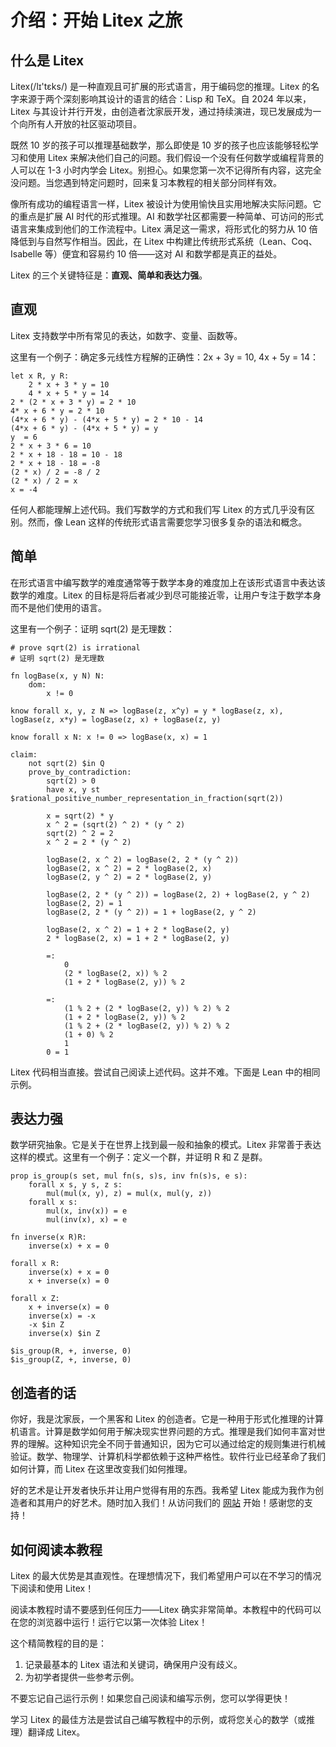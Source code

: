 # 介绍：开始 Litex 之旅

## 什么是 Litex

Litex(/lɪ'tɛks/) 是一种直观且可扩展的形式语言，用于编码您的推理。Litex 的名字来源于两个深刻影响其设计的语言的结合：Lisp 和 TeX。自 2024 年以来，Litex 与其设计并行开发，由创造者沈家辰开发，通过持续演进，现已发展成为一个向所有人开放的社区驱动项目。

既然 10 岁的孩子可以推理基础数学，那么即使是 10 岁的孩子也应该能够轻松学习和使用 Litex 来解决他们自己的问题。我们假设一个没有任何数学或编程背景的人可以在 1-3 小时内学会 Litex。别担心。如果您第一次不记得所有内容，这完全没问题。当您遇到特定问题时，回来复习本教程的相关部分同样有效。

像所有成功的编程语言一样，Litex 被设计为使用愉快且实用地解决实际问题。它的重点是扩展 AI 时代的形式推理。AI 和数学社区都需要一种简单、可访问的形式语言来集成到他们的工作流程中。Litex 满足这一需求，将形式化的努力从 10 倍降低到与自然写作相当。因此，在 Litex 中构建比传统形式系统（Lean、Coq、Isabelle 等）便宜和容易约 10 倍——这对 AI 和数学都是真正的益处。

Litex 的三个关键特征是：**直观、简单和表达力强**。

## 直观

Litex 支持数学中所有常见的表达，如数字、变量、函数等。

这里有一个例子：确定多元线性方程解的正确性：2x + 3y = 10, 4x + 5y = 14：

```litex
let x R, y R:
    2 * x + 3 * y = 10
    4 * x + 5 * y = 14
2 * (2 * x + 3 * y) = 2 * 10
4* x + 6 * y = 2 * 10
(4*x + 6 * y) - (4*x + 5 * y) = 2 * 10 - 14
(4*x + 6 * y) - (4*x + 5 * y) = y
y  = 6
2 * x + 3 * 6 = 10
2 * x + 18 - 18 = 10 - 18
2 * x + 18 - 18 = -8
(2 * x) / 2 = -8 / 2
(2 * x) / 2 = x
x = -4
```

任何人都能理解上述代码。我们写数学的方式和我们写 Litex 的方式几乎没有区别。然而，像 Lean 这样的传统形式语言需要您学习很多复杂的语法和概念。

## 简单

在形式语言中编写数学的难度通常等于数学本身的难度加上在该形式语言中表达该数学的难度。Litex 的目标是将后者减少到尽可能接近零，让用户专注于数学本身而不是他们使用的语言。

这里有一个例子：证明 sqrt(2) 是无理数：

```litex
# prove sqrt(2) is irrational
# 证明 sqrt(2) 是无理数

fn logBase(x, y N) N:
    dom:
        x != 0

know forall x, y, z N => logBase(z, x^y) = y * logBase(z, x), logBase(z, x*y) = logBase(z, x) + logBase(z, y)

know forall x N: x != 0 => logBase(x, x) = 1

claim:
    not sqrt(2) $in Q
    prove_by_contradiction:
        sqrt(2) > 0
        have x, y st $rational_positive_number_representation_in_fraction(sqrt(2))
        
        x = sqrt(2) * y
        x ^ 2 = (sqrt(2) ^ 2) * (y ^ 2)
        sqrt(2) ^ 2 = 2
        x ^ 2 = 2 * (y ^ 2)

        logBase(2, x ^ 2) = logBase(2, 2 * (y ^ 2))     
        logBase(2, x ^ 2) = 2 * logBase(2, x)
        logBase(2, y ^ 2) = 2 * logBase(2, y)

        logBase(2, 2 * (y ^ 2)) = logBase(2, 2) + logBase(2, y ^ 2)
        logBase(2, 2) = 1
        logBase(2, 2 * (y ^ 2)) = 1 + logBase(2, y ^ 2)

        logBase(2, x ^ 2) = 1 + 2 * logBase(2, y)
        2 * logBase(2, x) = 1 + 2 * logBase(2, y)

        =:
            0
            (2 * logBase(2, x)) % 2            
            (1 + 2 * logBase(2, y)) % 2
            
        =:
            (1 % 2 + (2 * logBase(2, y)) % 2) % 2
            (1 + 2 * logBase(2, y)) % 2
            (1 % 2 + (2 * logBase(2, y)) % 2) % 2
            (1 + 0) % 2
            1
        0 = 1
```

Litex 代码相当直接。尝试自己阅读上述代码。这并不难。下面是 Lean 中的相同示例。

## 表达力强

数学研究抽象。它是关于在世界上找到最一般和抽象的模式。Litex 非常善于表达这样的模式。这里有一个例子：定义一个群，并证明 R 和 Z 是群。

```litex
prop is_group(s set, mul fn(s, s)s, inv fn(s)s, e s):
    forall x s, y s, z s:
        mul(mul(x, y), z) = mul(x, mul(y, z))
    forall x s:
        mul(x, inv(x)) = e
        mul(inv(x), x) = e

fn inverse(x R)R:
    inverse(x) + x = 0

forall x R:
    inverse(x) + x = 0
    x + inverse(x) = 0

forall x Z:
    x + inverse(x) = 0
    inverse(x) = -x
    -x $in Z
    inverse(x) $in Z

$is_group(R, +, inverse, 0)
$is_group(Z, +, inverse, 0)
```

## 创造者的话

你好，我是沈家辰，一个黑客和 Litex 的创造者。它是一种用于形式化推理的计算机语言。计算是数学如何用于解决现实世界问题的方式。推理是我们如何丰富对世界的理解。这种知识完全不同于普通知识，因为它可以通过给定的规则集进行机械验证。数学、物理学、计算机科学都依赖于这种严格性。软件行业已经革命了我们如何计算，而 Litex 在这里改变我们如何推理。

好的艺术是让开发者快乐并让用户觉得有用的东西。我希望 Litex 能成为我作为创造者和其用户的好艺术。随时加入我们！从访问我们的 [网站](https://litexlang.com) 开始！感谢您的支持！

## 如何阅读本教程

Litex 的最大优势是其直观性。在理想情况下，我们希望用户可以在不学习的情况下阅读和使用 Litex！

阅读本教程时请不要感到任何压力——Litex 确实非常简单。本教程中的代码可以在您的浏览器中运行！运行它以第一次体验 Litex！

这个精简教程的目的是：

1. 记录最基本的 Litex 语法和关键词，确保用户没有歧义。
2. 为初学者提供一些参考示例。

不要忘记自己运行示例！如果您自己阅读和编写示例，您可以学得更快！

学习 Litex 的最佳方法是尝试自己编写教程中的示例，或将您关心的数学（或推理）翻译成 Litex。
